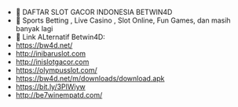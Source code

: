 - 👋 DAFTAR SLOT GACOR INDONESIA BETWIN4D
- 👀 Sports Betting , Live Casino , Slot Online, Fun Games, dan masih banyak lagi
- 🌱 Link ALternatif Betwin4D: 
- https://bw4d.net/
- http://inibaruslot.com
- http://inislotgacor.com
- https://olympusslot.com/
- https://bw4d.net/m/downloads/download.apk
- https://bit.ly/3PlWiyw
- http://be7winempatd.com/


<!---
betwinslot/betwinslot is a ✨ special ✨ repository because its `README.md` (this file) appears on your GitHub profile.
You can click the Preview link to take a look at your changes.
--->
